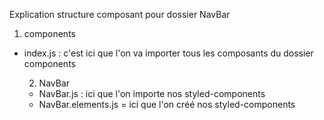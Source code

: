 Explication structure composant pour dossier NavBar
1. components
- index.js : c'est ici que l'on va importer tous les composants du dossier components

    2. NavBar 
    - NavBar.js : ici que l'on importe nos styled-components
    - NavBar.elements.js = ici que l'on créé nos styled-components
